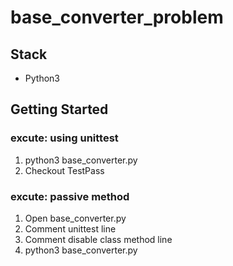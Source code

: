 # base_converter_problem
## Stack
* Python3
## Getting Started
### excute: using unittest
1. python3 base_converter.py
2. Checkout TestPass
### excute: passive method
1. Open base_converter.py
2. Comment unittest line
3. Comment disable class method line
4. python3 base_converter.py
